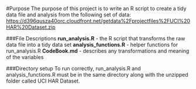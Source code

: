 #Purpose
The purpose of this project is to write an R script to create a tidy data file and analysis from the following set of data:
https://d396qusza40orc.cloudfront.net/getdata%2Fprojectfiles%2FUCI%20HAR%20Dataset.zip

###File Descriptions
**run_analysis.R** - the R script that transforms the raw data file into a tidy data set
**analysis_functions.R** - helper functions for run_analysis.R
**CodeBook.md** - describes any transformations and meaning of the variables

###Directory setup
To run correctly, run_analysis.R and analysis_functions.R must be in the same directory
along with the unzipped folder called UCI HAR Dataset.


